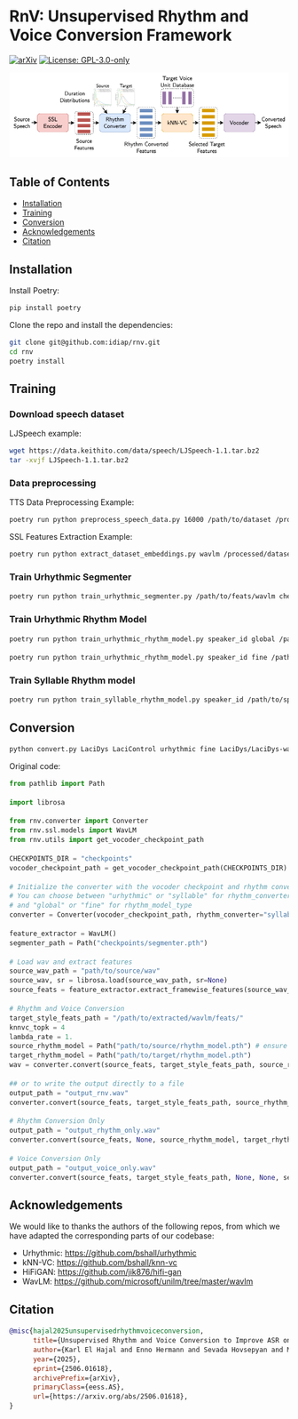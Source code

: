 <!--
SPDX-FileCopyrightText: 2025 Idiap Research Institute
SPDX-FileContributor: Karl El Hajal

SPDX-License-Identifier: GPL-3.0-only
-->

# RnV: Unsupervised Rhythm and Voice Conversion Framework


[![arXiv](https://img.shields.io/badge/arXiv-2506.01618-b31b1b.svg)](https://arxiv.org/abs/2506.01618)
[![License: GPL-3.0-only](https://img.shields.io/badge/License-GPL%20v3-blue.svg)](LICENSES/GPL-3.0-only.txt)

![RnV Framework Overview](assets/RnV.png)

## Table of Contents
- [Installation](#installation)
- [Training](#training)
- [Conversion](#conversion)
- [Acknowledgements](#acknowledgements)
- [Citation](#citation)

## Installation

Install Poetry:
```bash
pip install poetry
```

Clone the repo and install the dependencies:
```bash
git clone git@github.com:idiap/rnv.git
cd rnv
poetry install
```

## Training

### Download speech dataset

LJSpeech example:
```bash
wget https://data.keithito.com/data/speech/LJSpeech-1.1.tar.bz2
tar -xvjf LJSpeech-1.1.tar.bz2
```

### Data preprocessing

TTS Data Preprocessing Example:
```bash
poetry run python preprocess_speech_data.py 16000 /path/to/dataset /processed/dataset/output/path
```

SSL Features Extraction Example:
```bash
poetry run python extract_dataset_embeddings.py wavlm /processed/dataset/output/path /processed/dataset/output/path
```

### Train Urhythmic Segmenter

```bash
poetry run python train_urhythmic_segmenter.py /path/to/feats/wavlm checkpoints/segmenter.pth 3
```

### Train Urhythmic Rhythm Model

```bash
poetry run python train_urhythmic_rhythm_model.py speaker_id global /path/to/feats/wavlm checkpoints/segmenter.pth path/to/save/output

poetry run python train_urhythmic_rhythm_model.py speaker_id fine /path/to/feats/wavlm checkpoints/segmenter.pth path/to/save/output
```

### Train Syllable Rhythm model

```bash
poetry run python train_syllable_rhythm_model.py speaker_id /path/to/speaker/audio checkpoints/segmenter.pth /path/to/save/output
```

## Conversion

```bash
python convert.py LaciDys LaciControl urhythmic fine LaciDys/LaciDys-wavlm/ LaciControl/LaciControl-wavlm/ /home/berta/models/vocoder-hifigan/wavlm-hifigan-prematch_g_02500000/ Szindbad/Szindbad-segmenter.pth knnvc
```

Original code:
```python
from pathlib import Path

import librosa

from rnv.converter import Converter
from rnv.ssl.models import WavLM
from rnv.utils import get_vocoder_checkpoint_path

CHECKPOINTS_DIR = "checkpoints"
vocoder_checkpoint_path = get_vocoder_checkpoint_path(CHECKPOINTS_DIR)

# Initialize the converter with the vocoder checkpoint and rhythm conversion settings
# You can choose between "urhythmic" or "syllable" for rhythm_converter
# and "global" or "fine" for rhythm_model_type
converter = Converter(vocoder_checkpoint_path, rhythm_converter="syllable", rhythm_model_type="global") # or "fine" for fine-grained rhythm conversion

feature_extractor = WavLM()
segmenter_path = Path("checkpoints/segmenter.pth")

# Load wav and extract features
source_wav_path = "path/to/source/wav"
source_wav, sr = librosa.load(source_wav_path, sr=None)
source_feats = feature_extractor.extract_framewise_features(source_wav_path, output_layer=None).cpu()

# Rhythm and Voice Conversion
target_style_feats_path = "/path/to/extracted/wavlm/feats/"
knnvc_topk = 4
lambda_rate = 1.
source_rhythm_model = Path("path/to/source/rhythm_model.pth") # ensure these correspond to the chosen rhythm model type
target_rhythm_model = Path("path/to/target/rhythm_model.pth")
wav = converter.convert(source_feats, target_style_feats_path, source_rhythm_model, target_rhythm_model, segmenter_path, knnvc_topk, lambda_rate, source_wav=source_wav)

## or to write the output directly to a file
output_path = "output_rnv.wav"
converter.convert(source_feats, target_style_feats_path, source_rhythm_model, target_rhythm_model, segmenter_path, knnvc_topk, lambda_rate, source_wav=source_wav, save_path=output_path)

# Rhythm Conversion Only
output_path = "output_rhythm_only.wav"
converter.convert(source_feats, None, source_rhythm_model, target_rhythm_model, segmenter_path, source_wav=source_wav, save_path=output_path)

# Voice Conversion Only
output_path = "output_voice_only.wav"
converter.convert(source_feats, target_style_feats_path, None, None, segmenter_path, knnvc_topk, lambda_rate, save_path=output_path)
```

## Acknowledgements

We would like to thanks the authors of the following repos, from which we have adapted the corresponding parts of our codebase:

* Urhythmic: https://github.com/bshall/urhythmic
* kNN-VC: https://github.com/bshall/knn-vc
* HiFiGAN: https://github.com/jik876/hifi-gan
* WavLM: https://github.com/microsoft/unilm/tree/master/wavlm

## Citation

```bibtex
@misc{hajal2025unsupervisedrhythmvoiceconversion,
      title={Unsupervised Rhythm and Voice Conversion to Improve ASR on Dysarthric Speech}, 
      author={Karl El Hajal and Enno Hermann and Sevada Hovsepyan and Mathew Magimai.-Doss},
      year={2025},
      eprint={2506.01618},
      archivePrefix={arXiv},
      primaryClass={eess.AS},
      url={https://arxiv.org/abs/2506.01618}, 
}
```